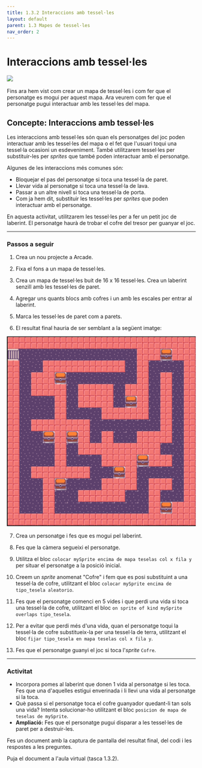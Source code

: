 ```yaml
---
title: 1.3.2 Interaccions amb tessel·les
layout: default 
parent: 1.3 Mapes de tessel·les
nav_order: 2
---
```


# Interaccions amb tessel·les

![](../../images/laberint.gif)

Fins ara hem vist com crear un mapa de tessel·les i com fer que el personatge es mogui per aquest mapa. Ara veurem com fer que el personatge pugui interactuar amb les tessel·les del mapa.

## Concepte: Interaccions amb tessel·les

Les interaccions amb tessel·les són quan els personatges del joc poden interactuar amb les tessel·les del mapa o el fet que l'usuari toqui una tessel·la ocasioni un esdeveniment. També utilitzarem tessel·les per substituir-les per _sprites_ que també poden interactuar amb el personatge.

Algunes de les interaccions més comunes són:

- Bloquejar el pas del personatge si toca una tessel·la de paret.
- Llevar vida al personatge si toca una tessel·la de lava.
- Passar a un altre nivell si toca una tessel·la de porta.
- Com ja hem dit, substituir les tessel·les per _sprites_ que poden interactuar amb el personatge.

En aquesta activitat, utilitzarem les tessel·les per a fer un petit joc de laberint. El personatge haurà de trobar el cofre del tresor per guanyar el joc.

---

### Passos a seguir

1. Crea un nou projecte a Arcade.

2. Fixa el fons a un mapa de tessel·les.

3. Crea un mapa de tessel·les buit de 16 x 16 tessel·les. Crea un laberint senzill amb les tessel·les de paret.

4. Agregar uns quants blocs amb cofres i un amb les escales per entrar al laberint.

5. Marca les tessel·les de paret com a parets.

6. El resultat final hauria de ser semblant a la següent imatge:

![Laberint](../../images/laberint.png)

7. Crea un personatge i fes que es mogui pel laberint.

8. Fes que la càmera segueixi el personatge.

9. Utilitza el bloc `colocar mySprite encima de mapa teselas col x fila y` per situar el personatge a la posició inicial.

10. Creem un _sprite_ anomenat "Cofre" i fem que es posi substituint a una tessel·la de cofre, utilitzant el bloc `colocar mySprite encima de tipo_tesela aleatorio`.

11. Fes que el personatge comenci en 5 vides i que perdi una vida si toca una tessel·la de cofre, utilitzant el bloc `on sprite of kind mySprite overlaps tipo_tesela`. 

12. Per a evitar que perdi més d'una vida, quan el personatge toqui la tessel·la de cofre substitueix-la per una tessel·la de terra, utilitzant el bloc `fijar tipo_tesela en mapa teselas col x fila y`.

13. Fes que el personatge guanyi el joc si toca l'_sprite_ `Cofre`.


---

### Activitat

- Incorpora pomes al laberint que donen 1 vida al personatge si les toca. Fes que una d'aquelles estigui enverinada i li llevi una vida al personatge si la toca.
- Què passa si el personatge toca el cofre guanyador quedant-li tan sols una vida? Intenta solucionar-ho utilitzant el bloc `posicion de mapa de teselas de mySprite`.
- **Ampliació:** Fes que el personatge pugui disparar a les tessel·les de paret per a destruir-les. 

Fes un document amb la captura de pantalla del resultat final, del codi i les respostes a les preguntes.

Puja el document a l'aula virtual (tasca 1.3.2).